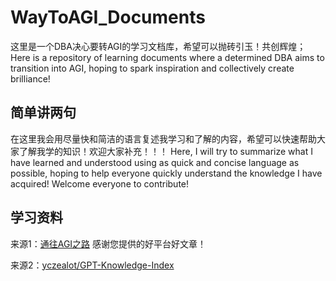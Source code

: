 # WayToAGI_Documents
这里是一个DBA决心要转AGI的学习文档库，希望可以抛砖引玉！共创辉煌；Here is a repository of learning documents where a determined DBA aims to transition into AGI, hoping to spark inspiration and collectively create brilliance!

## 简单讲两句
在这里我会用尽量快和简洁的语言复述我学习和了解的内容，希望可以快速帮助大家了解我学的知识！欢迎大家补充！！！
Here, I will try to summarize what I have learned and understood using as quick and concise language as possible, hoping to help everyone quickly understand the knowledge I have acquired! Welcome everyone to contribute!

## 学习资料
来源1：[通往AGI之路](https://waytoagi.feishu.cn/wiki/QPe5w5g7UisbEkkow8XcDmOpn8e) 感谢您提供的好平台好文章！

来源2：[yczealot/GPT-Knowledge-Index](https://github.com/yczealot/GPT-Knowledge-Index/wiki/AI%E7%9F%A5%E8%AF%86%E7%B4%A2%E5%BC%95)
